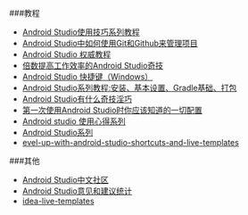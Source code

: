 ###教程

* [Android Studio使用技巧系列教程](http://blog.csdn.net/growth58/article/details/46729803)
* [Android Studio中如何使用Git和Github来管理项目](http://blog.csdn.net/wei18359100306/article/details/45645145)
* [Android Studio 权威教程](http://blog.csdn.net/column/details/zsl-androidstudio.html)
* [倍数提高工作效率的Android Studio奇技](http://zlv.me/posts/2015/07/13/14_android-studio-tips/)
* [Android Studio 快捷键（Windows）](http://blog.csdn.net/altair86/article/details/8972178)
* [Android Studio系列教程:安装、基本设置、Gradle基础、打包](http://stormzhang.com)
* [Android Studio有什么奇技淫巧](http://www.zhihu.com/question/27482725)
* [第一次使用Android Studio时你应该知道的一切配置](http://www.cnblogs.com/smyhvae/p/4390905.html)
* [Android studio 使用心得系列](http://my.oschina.net/aibenben/blog/370678)
* [Android Studio系列](http://blog.csdn.net/column/details/hyr-as-123.html)
* [evel-up-with-android-studio-shortcuts-and-live-templates](http://blog.stablekernel.com/level-up-with-android-studio-shortcuts-and-live-templates/)



###其他
* [Android Studio中文社区](http://android-studio.org/index.php)
* [Android Studio意见和建议统计](https://www.gdgdocs.org/forms/d/13P9ZgqYdTANBr5ou8TT7jJ4FiixG8JFrPf0BfZXCBRE/viewform)
* [idea-live-templates](https://github.com/keyboardsurfer/idea-live-templates)



